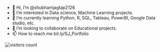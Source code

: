- 👋 Hi, I’m @shubhamjagtap2126
- 👀 I’m interested in Data science, Machine Learning projects.
- 🌱 I’m currently learning Python, R, SQL, Tableau, PowerBI, Google Data studio, etc.
- 💞️ I’m looking to collaborate on Educational projects.
- 📫 How to reach me bit.ly/SJ_Portfolio

![visitors count](https://visitors-by-url-pls-dont-use-this-in-your-repo.vercel.app/shubhamjagtap2126-github-readme)

<!---
shubhamjagtap2126/shubhamjagtap2126 is a ✨ special ✨ repository because its `README.md` (this file) appears on your GitHub profile.
You can click the Preview link to take a look at your changes.
--->
